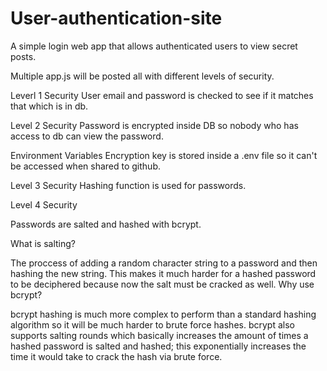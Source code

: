 # User-authentication-site
A simple login web app that allows authenticated users to view secret posts.

Multiple app.js will be posted all with different levels of security.

Leverl 1 Security
User email and password is checked to see if it matches that which is in db.

Level 2 Security
Password is encrypted inside DB so nobody who has access to db can view the password.

Environment Variables
Encryption key is stored inside a .env file so it can't be accessed when shared to github.

Level 3 Security
Hashing function is used for passwords.

Level 4 Security

Passwords are salted and hashed with bcrypt.

What is salting? 

The proccess of adding a random character string to a password and then hashing the new string. This makes it much harder for a hashed password to be deciphered because now the salt must be cracked as well.
Why use bcrypt? 

bcrypt hashing is much more complex to perform than a standard hashing algorithm so it will be much harder to brute force hashes.
bcrypt also supports salting rounds which basically increases the amount of times a hashed password is salted and hashed; this exponentially increases the time it would take to crack the hash via brute force.
